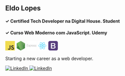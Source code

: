 <article>
  <h2>Eldo Lopes</h2>  
  <h4>✓ Certified Tech Developer na Digital House. Student</h4>
  <h4>✓ Curso Web Moderno com JavaScript. Udemy</h4>
  <p>
    <a href="https://github.com/topics/javascript" rel="nofollow"><img src="https://raw.githubusercontent.com/github/explore/80688e429a7d4ef2fca1e82350fe8e3517d3494d/topics/javascript/javascript.png" alt="JS" width=30 height=30 ctarget='_blank' name="link" class="toggleLink"></a>
  <a href="https://github.com/topics/nodejs"><img src="https://raw.githubusercontent.com/github/explore/80688e429a7d4ef2fca1e82350fe8e3517d3494d/topics/nodejs/nodejs.png" alt="Node" width=30 height=30 ctarget='_blank' name="link" class="toggleLink"></a>
  <a href="https://github.com/topics/express" rel="nofollow"><img src="https://raw.githubusercontent.com/github/explore/80688e429a7d4ef2fca1e82350fe8e3517d3494d/topics/express/express.png" alt="Express" width=30 height=30 ctarget='_blank' name="link" class="toggleLink"></a>
  <a href="https://github.com/topics/react" rel="nofollow"><img src="https://raw.githubusercontent.com/github/explore/80688e429a7d4ef2fca1e82350fe8e3517d3494d/topics/react/react.png" alt="React" width=30 height=30 ctarget='_blank' name="link"></a>
  <a href="https://github.com/topics/bootstrap" rel="nofollow"><img src="https://raw.githubusercontent.com/github/explore/80688e429a7d4ef2fca1e82350fe8e3517d3494d/topics/bootstrap/bootstrap.png" alt="Bootstrap" width=30 height=30 ctarget='_blank' name="link" class="toggleLink"></a>
  </p>
</article> 
<div>    
<p>Starting a new career as a web developer.</p>
<p> <a href="https://www.linkedin.com/in/eldo-lopes-572a21a0/" rel="nofollow"><img src="https://content.linkedin.com/content/dam/me/business/en-us/amp/brand-site/v2/bg/LI-Bug.svg.original.svg" alt="LinkedIn" width=32 height=32 >
  <a href="https://api.whatsapp.com/send?phone=5527997886095" rel="nofollow"><img src="https://upload.wikimedia.org/wikipedia/commons/thumb/1/19/WhatsApp_logo-color-vertical.svg/1200px-WhatsApp_logo-color-vertical.svg.png" alt="LinkedIn" width=30 height=30 >
</div>
<!--
**eldolopes/eldolopes** is a ✨ _special_ ✨ repository because its `README.md` (this file) appears on your GitHub profile.

Here are some ideas to get you started:

- 🔭 I’m currently working on ...
- 🌱 I’m currently learning ...
- 👯 I’m looking to collaborate on ...
- 🤔 I’m looking for help with ...
- 💬 Ask me about ...
- 📫 How to reach me: ...
- 😄 Pronouns: ...
- ⚡ Fun fact: ...
-->
